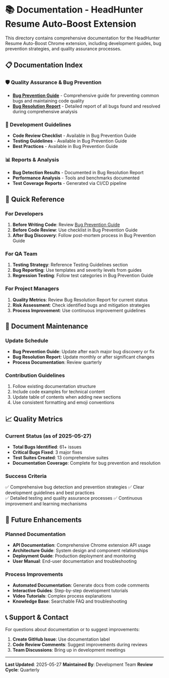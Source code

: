 # 📚 Documentation - HeadHunter Resume Auto-Boost Extension

This directory contains comprehensive documentation for the HeadHunter Resume Auto-Boost Chrome extension, including development guides, bug prevention strategies, and quality assurance processes.

## 📋 Documentation Index

### 🛡️ Quality Assurance & Bug Prevention

- **[Bug Prevention Guide](BUG_PREVENTION_GUIDE.md)** - Comprehensive guide for preventing common bugs and maintaining code quality
- **[Bug Resolution Report](BUG_RESOLUTION_REPORT.md)** - Detailed report of all bugs found and resolved during comprehensive analysis

### 🔧 Development Guidelines

- **Code Review Checklist** - Available in Bug Prevention Guide
- **Testing Guidelines** - Available in Bug Prevention Guide  
- **Best Practices** - Available in Bug Prevention Guide

### 📊 Reports & Analysis

- **Bug Detection Results** - Documented in Bug Resolution Report
- **Performance Analysis** - Tools and benchmarks documented
- **Test Coverage Reports** - Generated via CI/CD pipeline

## 🎯 Quick Reference

### For Developers

1. **Before Writing Code**: Review [Bug Prevention Guide](BUG_PREVENTION_GUIDE.md)
2. **Before Code Review**: Use checklist in Bug Prevention Guide
3. **After Bug Discovery**: Follow post-mortem process in Bug Prevention Guide

### For QA Team

1. **Testing Strategy**: Reference Testing Guidelines section
2. **Bug Reporting**: Use templates and severity levels from guides
3. **Regression Testing**: Follow test categories in Bug Prevention Guide

### For Project Managers

1. **Quality Metrics**: Review Bug Resolution Report for current status
2. **Risk Assessment**: Check identified bugs and mitigation strategies
3. **Process Improvement**: Use continuous improvement guidelines

## 🔄 Document Maintenance

### Update Schedule

- **Bug Prevention Guide**: Update after each major bug discovery or fix
- **Bug Resolution Report**: Update monthly or after significant changes
- **Process Documentation**: Review quarterly

### Contribution Guidelines

1. Follow existing documentation structure
2. Include code examples for technical content
3. Update table of contents when adding new sections
4. Use consistent formatting and emoji conventions

## 📈 Quality Metrics

### Current Status (as of 2025-05-27)

- **Total Bugs Identified**: 61+ issues
- **Critical Bugs Fixed**: 3 major fixes
- **Test Suites Created**: 13 comprehensive suites
- **Documentation Coverage**: Complete for bug prevention and resolution

### Success Criteria

✅ Comprehensive bug detection and prevention strategies
✅ Clear development guidelines and best practices  
✅ Detailed testing and quality assurance processes
✅ Continuous improvement and learning mechanisms

## 🚀 Future Enhancements

### Planned Documentation

- **API Documentation**: Comprehensive Chrome extension API usage
- **Architecture Guide**: System design and component relationships
- **Deployment Guide**: Production deployment and monitoring
- **User Manual**: End-user documentation and troubleshooting

### Process Improvements

- **Automated Documentation**: Generate docs from code comments
- **Interactive Guides**: Step-by-step development tutorials
- **Video Tutorials**: Complex process explanations
- **Knowledge Base**: Searchable FAQ and troubleshooting

## 📞 Support & Contact

For questions about documentation or to suggest improvements:

1. **Create GitHub Issue**: Use documentation label
2. **Code Review Comments**: Suggest improvements during reviews
3. **Team Discussions**: Bring up in development meetings

---

**Last Updated**: 2025-05-27
**Maintained By**: Development Team
**Review Cycle**: Quarterly 